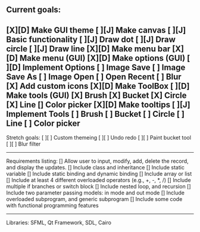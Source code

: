 Current goals:
---------------------------------
[X][D] Make GUI theme
[ ][J] Make canvas
    [ ][J] Basic functionality
        [ ][J] Draw dot
        [ ][J] Draw circle
        [ ][J] Draw line
[X][D] Make menu bar
    [X][D] Make menu (GUI)
    [X][D] Make options (GUI)
        [ ][D] Implement Options
            [ ] Image Save
            [ ] Image Save As
            [ ] Image Open
                [ ] Open Recent
            [ ] Blur
    [X] Add custom icons
[X][D] Make ToolBox
    [ ][D] Make tools (GUI)
        [X] Brush
        [X] Bucket
        [X] Circle
        [X] Line
        [] Color picker
    [X][D] Make tooltips
    [ ][J] Implement Tools
        [ ] Brush
        [ ] Bucket
        [ ] Circle
        [ ] Line
        [ ] Color picker
---------------------------------
Stretch goals:
[ ][ ] Custom themeing
[ ][ ] Undo redo
[ ][ ] Paint bucket tool
[ ][ ] Blur filter

---------------------------------
Requirements listing:
[] Allow user to input, modify, add, delete the record, and display the updates. 
[] Include class and inheritance 
[] Include static variable 
[] Include static binding and dynamic binding
[] Include array or list
[] Include at least 4 different overloaded operators (e.g., +, -, *, /)
[] Include multiple if branches or switch block
[] Include nested loop, and recursion
[] Include two parameter passing models:  in mode and out mode
[] Include overloaded subprogram, and generic subprogram
[] Include some code with functional programming features

---------------------------------
Libraries: SFML, Qt Framework, SDL, Cairo
